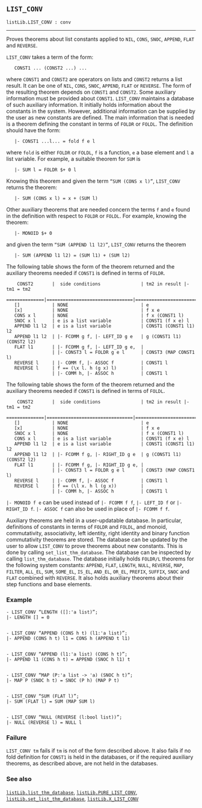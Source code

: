## `LIST_CONV`

``` hol4
listLib.LIST_CONV : conv
```

------------------------------------------------------------------------

Proves theorems about list constants applied to `NIL`, `CONS`, `SNOC`,
`APPEND`, `FLAT` and `REVERSE`.

`LIST_CONV` takes a term of the form:

``` hol4
   CONST1 ... (CONST2 ...) ...
```

where `CONST1` and `CONST2` are operators on lists and `CONST2` returns
a list result. It can be one of `NIL`, `CONS`, `SNOC`, `APPEND`, `FLAT`
or `REVERSE`. The form of the resulting theorem depends on `CONST1` and
`CONST2`. Some auxiliary information must be provided about `CONST1`.
`LIST_CONV` maintains a database of such auxiliary information. It
initially holds information about the constants in the system. However,
additional information can be supplied by the user as new constants are
defined. The main information that is needed is a theorem defining the
constant in terms of `FOLDR` or `FOLDL`. The definition should have the
form:

``` hol4
   |- CONST1 ...l... = fold f e l
```

where `fold` is either `FOLDR` or `FOLDL`, `f` is a function, `e` a base
element and `l` a list variable. For example, a suitable theorem for
`SUM` is

``` hol4
   |- SUM l = FOLDR $+ 0 l
```

Knowing this theorem and given the term `“SUM (CONS x l)”`, `LIST_CONV`
returns the theorem:

``` hol4
   |- SUM (CONS x l) = x + (SUM l)
```

Other auxiliary theorems that are needed concern the terms `f` and `e`
found in the definition with respect to `FOLDR` or `FOLDL`. For example,
knowing the theorem:

``` hol4
   |- MONOID $+ 0
```

and given the term `“SUM (APPEND l1 l2)”`, `LIST_CONV` returns the
theorem

``` hol4
   |- SUM (APPEND l1 l2) = (SUM l1) + (SUM l2)
```

The following table shows the form of the theorem returned and the
auxiliary theorems needed if `CONST1` is defined in terms of `FOLDR`.

``` hol4
    CONST2       |  side conditions               | tm2 in result |- tm1 = tm2
   ==============|================================|===========================
   []            | NONE                           | e
   [x]           | NONE                           | f x e
   CONS x l      | NONE                           | f x (CONST1 l)
   SNOC x l      | e is a list variable           | CONST1 (f x e) l
   APPEND l1 l2  | e is a list variable           | CONST1 (CONST1 l1) l2
   APPEND l1 l2  | |- FCOMM g f, |- LEFT_ID g e   | g (CONST1 l1) (CONST2 l2)
   FLAT l1       | |- FCOMM g f, |- LEFT_ID g e,  |
                 | |- CONST3 l = FOLDR g e l      | CONST3 (MAP CONST1 l)
   REVERSE l     | |- COMM f, |- ASSOC f          | CONST1 l
   REVERSE l     | f == (\x l. h (g x) l)         |
                 | |- COMM h, |- ASSOC h          | CONST1 l
```

The following table shows the form of the theorem returned and the
auxiliary theorems needed if `CONST1` is defined in terms of `FOLDL`.

``` hol4
    CONST2       |  side conditions               | tm2 in result |- tm1 = tm2
   ==============|================================|===========================
   []            | NONE                           | e
   [x]           | NONE                           | f x e
   SNOC x l      | NONE                           | f x (CONST1 l)
   CONS x l      | e is a list variable           | CONST1 (f x e) l
   APPEND l1 l2  | e is a list variable           | CONST1 (CONST1 l1) l2
   APPEND l1 l2  | |- FCOMM f g, |- RIGHT_ID g e  | g (CONST1 l1) (CONST2 l2)
   FLAT l1       | |- FCOMM f g, |- RIGHT_ID g e, |
                 | |- CONST3 l = FOLDR g e l      | CONST3 (MAP CONST1 l)
   REVERSE l     | |- COMM f, |- ASSOC f          | CONST1 l
   REVERSE l     | f == (\l x. h l (g x))         |
                 | |- COMM h, |- ASSOC h          | CONST1 l
```

`|- MONOID f e` can be used instead of `|- FCOMM f f`, `|- LEFT_ID f` or
`|- RIGHT_ID f`. `|- ASSOC f` can also be used in place of
`|- FCOMM f f`.

Auxiliary theorems are held in a user-updatable database. In particular,
definitions of constants in terms of `FOLDR` and `FOLDL`, and monoid,
commutativity, associativity, left identity, right identity and binary
function commutativity theorems are stored. The database can be updated
by the user to allow `LIST_CONV` to prove theorems about new constants.
This is done by calling `set_list_thm_database`. The database can be
inspected by calling `list_thm_database`. The database initially holds
`FOLDR/L` theorems for the following system constants: `APPEND`, `FLAT`,
`LENGTH`, `NULL`, `REVERSE`, `MAP`, `FILTER`, `ALL_EL`, `SUM`,
`SOME_EL`, `IS_EL`, `AND_EL`, `OR_EL`, `PREFIX`, `SUFFIX`, `SNOC` and
`FLAT` combined with `REVERSE`. It also holds auxiliary theorems about
their step functions and base elements.

### Example

``` hol4
- LIST_CONV “LENGTH ([]:'a list)”;
|- LENGTH [] = 0


- LIST_CONV “APPEND (CONS h t) (l1:'a list)”;
|- APPEND (CONS h t) l1 = CONS h (APPEND t l1)


- LIST_CONV “APPEND (l1:'a list) (CONS h t)”;
|- APPEND l1 (CONS h t) = APPEND (SNOC h l1) t


- LIST_CONV “MAP (P:'a list -> 'a) (SNOC h t)”;
|- MAP P (SNOC h t) = SNOC (P h) (MAP P t)


- LIST_CONV “SUM (FLAT l)”;
|- SUM (FLAT l) = SUM (MAP SUM l)


- LIST_CONV “NULL (REVERSE (l:bool list))”;
|- NULL (REVERSE l) = NULL l
```

### Failure

`LIST_CONV tm` fails if `tm` is not of the form described above. It also
fails if no fold definition for `CONST1` is held in the databases, or if
the required auxiliary theorems, as described above, are not held in the
databases.

### See also

[`listLib.list_thm_database`](#listLib.list_thm_database),
[`listLib.PURE_LIST_CONV`](#listLib.PURE_LIST_CONV),
[`listLib.set_list_thm_database`](#listLib.set_list_thm_database),
[`listLib.X_LIST_CONV`](#listLib.X_LIST_CONV)
